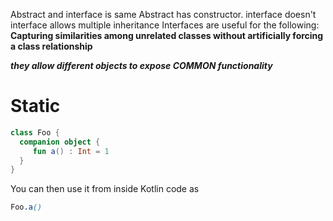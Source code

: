 Abstract and interface is same
Abstract has constructor. interface doesn't 
interface allows multiple inheritance
Interfaces are useful for the following: **Capturing similarities among unrelated classes without artificially forcing a class relationship**

***they allow different objects to expose COMMON functionality***

# Static
```kotlin
class Foo {
  companion object {
     fun a() : Int = 1
  }
}
```

You can then use it from inside Kotlin code as

```scss
Foo.a()
```